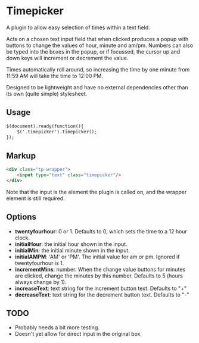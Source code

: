 Timepicker
==========

A plugin to allow easy selection of times within a text field.

Acts on a chosen text input field that when clicked produces a popup with buttons to change the values of hour, minute and am/pm. Numbers can also be typed into the boxes in the popup, or if focussed, the cursor up and down keys will increment or decrement the value.

Times automatically roll around, so increasing the time by one minute from 11:59 AM will take the time to 12:00 PM.

Designed to be lightweight and have no external dependencies other than its own (quite simple) stylesheet.

Usage
-----
```html
$(document).ready(function(){
    $('.timepicker').timepicker();
});
```

Markup
------
```html
<div class="tp-wrapper">
    <input type="text" class="timepicker"/>
</div>
```

Note that the input is the element the plugin is called on, and the wrapper element is still required.


Options
-------

- **twentyfourhour**: 0 or 1. Defaults to 0, which sets the time to a 12 hour clock.
- **initialHour**: the initial hour shown in the input.
- **initialMin**: the initial minute shown in the input.
- **initialAMPM**: 'AM' or 'PM'. The initial value for am or pm. Ignored if twentyfourhour is 1.
- **incrementMins**: number. When the change value buttons for minutes are clicked, change the minutes by this number. Defaults to 5 (hours always change by 1).
- **increaseText**: text string for the increment button text. Defaults to "+"
- **decreaseText**: text string for the decrement button text. Defaults to "-"


TODO
----

- Probably needs a bit more testing.
- Doesn't yet allow for direct input in the original box.
